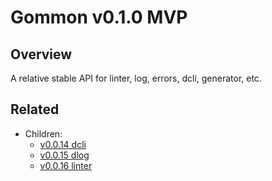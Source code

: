 # Gommon v0.1.0 MVP

## Overview

A relative stable API for linter, log, errors, dcli, generator, etc.

## Related

- Children:
  - [v0.0.14 dcli](../v0.0.14-dcli)
  - [v0.0.15 dlog](../v0.0.15-dlog)
  - [v0.0.16 linter](../v0.0.16-linter)